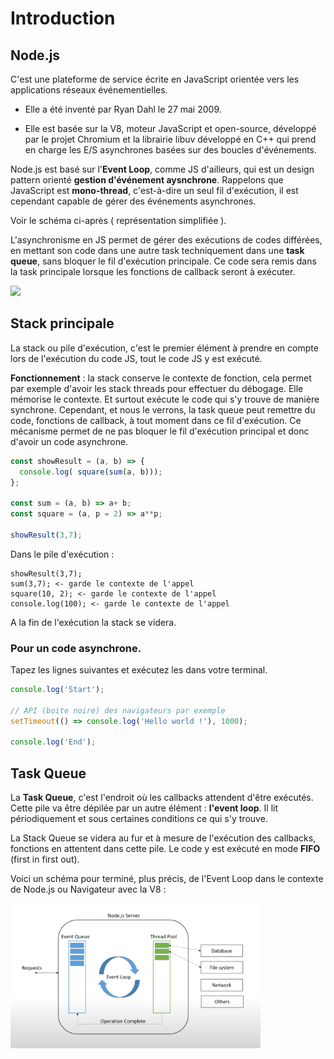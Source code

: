 # Introduction

## Node.js

C'est une plateforme de service écrite en JavaScript orientée vers les applications réseaux événementielles. 

- Elle a été inventé par Ryan Dahl le 27 mai 2009. 

- Elle est basée sur la V8, moteur JavaScript et open-source, développé par le projet Chromium et la librairie libuv développé en C++ qui prend en charge les E/S asynchrones basées sur des boucles d'événements.

Node.js est basé sur l'**Event Loop**, comme JS d'ailleurs, qui est un design pattern orienté **gestion d'événement aysnchrone**. Rappelons que JavaScript est **mono-thread**, c'est-à-dire un seul fil d'exécution, il est cependant capable de gérer des événements asynchrones. 

Voir le schéma ci-après ( représentation simplifiée ).

L'asynchronisme en JS permet de gérer des exécutions de codes différées, en mettant son code dans une autre task techniquement dans une **task queue**, sans bloquer le fil d'exécution principale. Ce code sera remis dans la task principale lorsque les fonctions de callback seront à exécuter.

<img src="../images/async.png" width="400" />

## Stack principale

La stack ou pile d'exécution, c'est le premier élément à prendre en compte lors de l'exécution du code JS, tout le code JS y est exécuté.

**Fonctionnement** : la stack conserve le contexte de fonction, cela permet par exemple d'avoir les stack threads pour effectuer du débogage. Elle mémorise le contexte. Et surtout exécute le code qui s'y trouve de manière synchrone. Cependant, et nous le verrons, la task queue peut remettre du code, fonctions de callback, à tout moment dans ce fil d'exécution. Ce mécanisme permet de ne pas bloquer le fil d'exécution principal et donc d'avoir un code asynchrone.

```js
const showResult = (a, b) => {
  console.log( square(sum(a, b)));
};

const sum = (a, b) => a+ b;
const square = (a, p = 2) => a**p;

showResult(3,7);
```

Dans le pile d'exécution :

```text
showResult(3,7);
sum(3,7); <- garde le contexte de l'appel
square(10, 2); <- garde le contexte de l'appel
console.log(100); <- garde le contexte de l'appel
```

A la fin de l'exécution la stack se videra.

### Pour un code asynchrone.

Tapez les lignes suivantes et exécutez les dans votre terminal.

```js
console.log('Start');

// API (boite noire) des navigateurs par exemple
setTimeout(() => console.log('Hello world !'), 1000);

console.log('End');
```

## Task Queue

La **Task Queue**, c'est l'endroit où les callbacks attendent d'être exécutés. Cette pile va être dépilée par un autre élément : **l'event loop**. Il lit périodiquement et sous certaines conditions ce qui s'y trouve. 

La Stack Queue se videra au fur et à mesure de l'exécution des callbacks, fonctions en attentent dans cette pile. Le code y est exécuté en mode **FIFO** (first in first out).

Voici un schéma pour terminé, plus précis, de l'Event Loop dans le contexte de Node.js ou Navigateur avec la V8 :

<img src="images/event_loop.png" width="400" />



